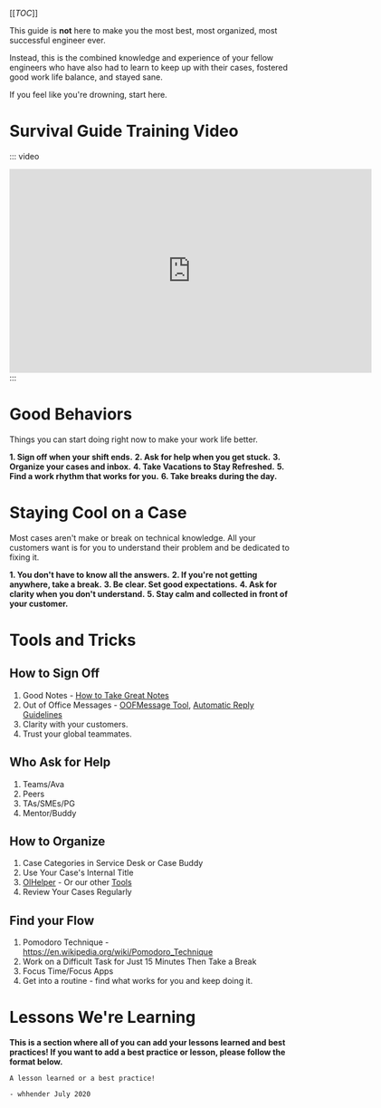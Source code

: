 [[_TOC_]]

This guide is **not** here to make you the most best, most organized, most successful engineer ever.

Instead, this is the combined knowledge and experience of your fellow engineers who have also had to learn to keep up with their cases, fostered good work life balance, and stayed sane.

If you feel like you're drowning, start here.

# Survival Guide Training Video

::: video
<iframe width="640" height="360" src="https://msit.microsoftstream.com/embed/video/5defa3ff-0400-a521-41cd-f1eac15c2b6d?autoplay=false&amp;showinfo=true" allowfullscreen style="border:none;"></iframe>
:::

# Good Behaviors
Things you can start doing right now to make your work life better.

**1. Sign off when your shift ends.**
**2. Ask for help when you get stuck.**
**3. Organize your cases and inbox.**
**4. Take Vacations to Stay Refreshed.**
**5. Find a work rhythm that works for you.**
**6. Take breaks during the day.**


# Staying Cool on a Case

Most cases aren't make or break on technical knowledge. All your customers want is for you to understand their problem and be dedicated to fixing it.

**1. You don't have to know all the answers.**
**2. If you're not getting anywhere, take a break.**
**3. Be clear. Set good expectations.**
**4. Ask for clarity when you don't understand.**
**5. Stay calm and collected in front of your customer.**

# Tools and Tricks
## How to Sign Off
1. Good Notes - [How to Take Great Notes](https://dev.azure.com/Supportability/Big%20Data/_wiki/wikis/Big-Data.wiki/289631/Case-Notes)
2. Out of Office Messages - [OOFMessage Tool](https://dev.azure.com/Supportability/Big%20Data/_wiki/wikis/Big-Data.wiki/297951/Tools?anchor=oofsponder), [Automatic Reply Guidelines](https://dev.azure.com/Supportability/Big%20Data/_wiki/wikis/Big-Data.wiki/277566/Time-Away-Vacation-and-Sick-Days?anchor=automatic-replies)
3. Clarity with your customers.
4. Trust your global teammates.

## Who Ask for Help
1. Teams/Ava
2. Peers
3. TAs/SMEs/PG
4. Mentor/Buddy

## How to Organize
1. Case Categories in Service Desk or Case Buddy
2. Use Your Case's Internal Title
3. [OlHelper](https://dev.azure.com/Supportability/Big%20Data/_wiki/wikis/Big-Data.wiki/297951/Tools?anchor=ol-helper) - Or our other [Tools](https://dev.azure.com/Supportability/Big%20Data/_wiki/wikis/Big-Data.wiki/297951/Tools)
4. Review Your Cases Regularly

## Find your Flow

1. Pomodoro Technique - https://en.wikipedia.org/wiki/Pomodoro_Technique
2. Work on a Difficult Task for Just 15 Minutes Then Take a Break
3. Focus Time/Focus Apps
4. Get into a routine - find what works for you and keep doing it.

# Lessons We're Learning

**This is a section where all of you can add your lessons learned and best practices! If you want to add a best practice or lesson, please follow the format below.**

```
A lesson learned or a best practice!

- whhender July 2020
```